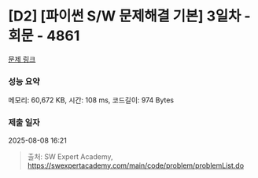 # [D2] [파이썬 S/W 문제해결 기본] 3일차 - 회문 - 4861 

[문제 링크](https://swexpertacademy.com/main/code/problem/problemDetail.do?contestProbId=AWTQQXcKQHkDFAVT) 

### 성능 요약

메모리: 60,672 KB, 시간: 108 ms, 코드길이: 974 Bytes

### 제출 일자

2025-08-08 16:21



> 출처: SW Expert Academy, https://swexpertacademy.com/main/code/problem/problemList.do
